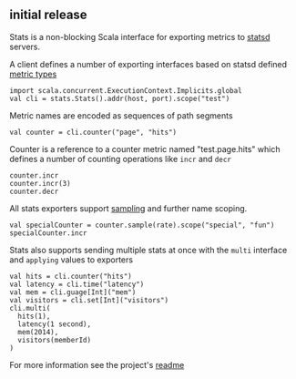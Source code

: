 ## initial release

Stats is a non-blocking Scala interface for exporting metrics to [statsd](https://github.com/etsy/statsd/) servers. 

A client defines a number of exporting interfaces based on statsd defined [metric types](https://github.com/etsy/statsd/blob/master/docs/metric_types.md)

    import scala.concurrent.ExecutionContext.Implicits.global
    val cli = stats.Stats().addr(host, port).scope("test")

Metric names are encoded as sequences of path segments

    val counter = cli.counter("page", "hits")

Counter is a reference to a counter metric named "test.page.hits" which defines a number of counting operations like `incr` and `decr`

    counter.incr
    counter.incr(3)
    counter.decr

All stats exporters support [sampling](https://github.com/etsy/statsd/blob/master/docs/metric_types.md#sampling) and further name scoping.

    val specialCounter = counter.sample(rate).scope("special", "fun")
    specialCounter.incr
 
Stats also supports sending multiple stats at once with the `multi` interface and `applying` values to exporters

    val hits = cli.counter("hits")
    val latency = cli.time("latency")
    val mem = cli.guage[Int]("mem")
    val visitors = cli.set[Int]("visitors")
    cli.multi(
      hits(1),
      latency(1 second),
      mem(2014),
      visitors(memberId)
    )

For more information see the project's [readme](https://github.com/softprops/stats#readme)



